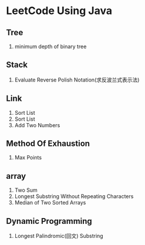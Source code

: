 # LeetCode Using Java

## Tree
<ol>
    <li>minimum depth of binary tree</li>
</ol>

## Stack
<ol>
    <li>Evaluate Reverse Polish Notation(求反波兰式表示法)</li>
</ol>

## Link
<ol>
    <li>Sort List</li>
    <li>Sort List</li>
    <li>Add Two Numbers</li>
</ol>

## Method Of Exhaustion 
<ol>
    <li>Max Points</li>
</ol>

## array
<ol>
    <li>Two Sum</li>
    <li>Longest Substring Without Repeating Characters</li>
    <li>Median of Two Sorted Arrays</li>
</ol>


## Dynamic Programming 
<ol>
    <li>Longest Palindromic(回文) Substring</li>
</ol>